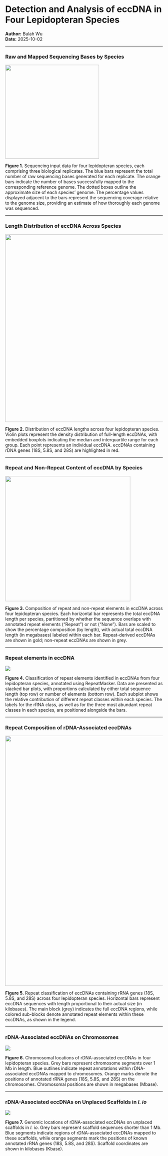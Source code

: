 Detection and Analysis of eccDNA in Four Lepidopteran Species
================

**Author:** Bulah Wu  
**Date:** 2025-10-02 <!--
![](misc/mapped_bases_sample.png)
<img src="misc/mapped_bases_sample.png" width="500">
 -->

------------------------------------------------------------------------

### Raw and Mapped Sequencing Bases by Species

<img src="misc/mapped_bases_sample.png" width="300">

**Figure 1.** Sequencing input data for four lepidopteran species, each
comprising three biological replicates. The blue bars represent the
total number of raw sequencing bases generated for each replicate. The
orange bars indicate the number of bases successfully mapped to the
corresponding reference genome. The dotted boxes outline the approximate
size of each species’ genome. The percentage values displayed adjacent
to the bars represent the sequencing coverage relative to the genome
size, providing an estimate of how thoroughly each genome was sequenced.

------------------------------------------------------------------------

### Length Distribution of eccDNA Across Species

<img src="misc/dist_sample.png" width="600">

**Figure 2.** Distribution of eccDNA lengths across four lepidopteran
species. Violin plots represent the density distribution of full-length
eccDNAs, with embedded boxplots indicating the median and interquartile
range for each group. Each point represents an individual eccDNA.
eccDNAs containing rDNA genes (18S, 5.8S, and 28S) are highlighted in
red.

------------------------------------------------------------------------

### Repeat and Non-Repeat Content of eccDNA by Species

<img src="misc/rep_len_by_sp_col_with_None.png" width="400">

**Figure 3.** Composition of repeat and non-repeat elements in eccDNA
across four lepidopteran species. Each horizontal bar represents the
total eccDNA length per species, partitioned by whether the sequence
overlaps with annotated repeat elements (“Repeat”) or not (“None”). Bars
are scaled to show the percentage composition (by length), with actual
total eccDNA length (in megabases) labeled within each bar.
Repeat-derived eccDNAs are shown in gold; non-repeat eccDNAs are shown
in grey.

------------------------------------------------------------------------

### Repeat elements in eccDNA

![](misc/rep_num_len_by_sp_col.png)

**Figure 4.** Classification of repeat elements identified in eccDNAs
from four lepidopteran species, annotated using RepeatMasker. Data are
presented as stacked bar plots, with proportions calculated by either
total sequence length (top row) or number of elements (bottom row). Each
subplot shows the relative contribution of different repeat classes
within each species. The labels for the rRNA class, as well as for the
three most abundant repeat classes in each species, are positioned
alongside the bars.

------------------------------------------------------------------------

### Repeat Composition of rDNA-Associated eccDNAs

<img src="misc/rdna_ecc_class2.png" width="800">

**Figure 5.** Repeat classification of eccDNAs containing rRNA genes
(18S, 5.8S, and 28S) across four lepidopteran species. Horizontal bars
represent eccDNA sequences with length proportional to their actual size
(in kilobases). The main block (grey) indicates the full eccDNA regions,
while colored sub-blocks denote annotated repeat elements within these
eccDNAs, as shown in the legend.

------------------------------------------------------------------------

### rDNA-Associated eccDNAs on Chromosomes

![](misc/rdna_ecc_location_chromosome.png)

**Figure 6.** Chromosomal locations of rDNA-associated eccDNAs in four
lepidopteran species. Grey bars represent chromosome segments over 1 Mb
in length. Blue outlines indicate repeat annotations within
rDNA-associated eccDNAs mapped to chromosomes. Orange marks denote the
positions of annotated rRNA genes (18S, 5.8S, and 28S) on the
chromosomes. Chromosomal positions are shown in megabases (Mbase).

------------------------------------------------------------------------

### rDNA-Associated eccDNAs on Unplaced Scaffolds in *I. io*

![](misc/rdna_ecc_location_unplaced.png)

**Figure 7.** Genomic locations of rDNA-associated eccDNAs on unplaced
scaffolds in *I. io*. Grey bars represent scaffold sequences shorter
than 1 Mb. Blue segments indicate regions of rDNA-associated eccDNAs
mapped to these scaffolds, while orange segments mark the positions of
known annotated rRNA genes (18S, 5.8S, and 28S). Scaffold coordinates
are shown in kilobases (Kbase).
